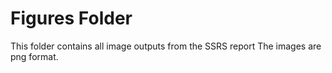 # Figures Folder
This folder contains all image outputs from the SSRS report
The images are png format.
